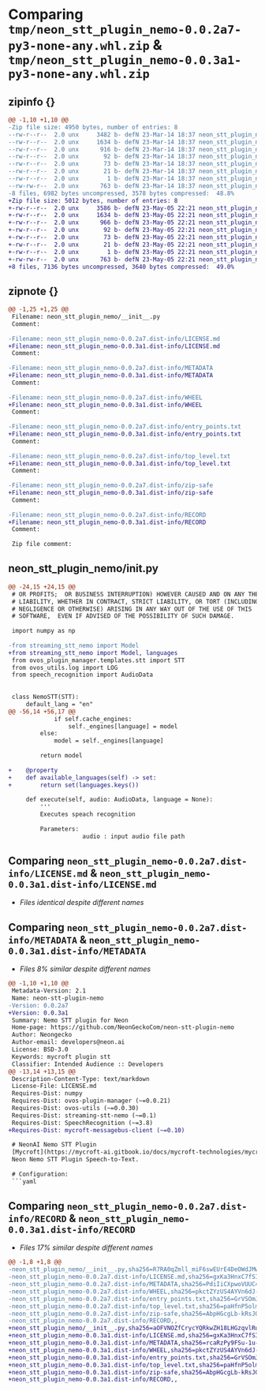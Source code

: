 # Comparing `tmp/neon_stt_plugin_nemo-0.0.2a7-py3-none-any.whl.zip` & `tmp/neon_stt_plugin_nemo-0.0.3a1-py3-none-any.whl.zip`

## zipinfo {}

```diff
@@ -1,10 +1,10 @@
-Zip file size: 4950 bytes, number of entries: 8
--rw-r--r--  2.0 unx     3482 b- defN 23-Mar-14 18:37 neon_stt_plugin_nemo/__init__.py
--rw-r--r--  2.0 unx     1634 b- defN 23-Mar-14 18:37 neon_stt_plugin_nemo-0.0.2a7.dist-info/LICENSE.md
--rw-r--r--  2.0 unx      916 b- defN 23-Mar-14 18:37 neon_stt_plugin_nemo-0.0.2a7.dist-info/METADATA
--rw-r--r--  2.0 unx       92 b- defN 23-Mar-14 18:37 neon_stt_plugin_nemo-0.0.2a7.dist-info/WHEEL
--rw-r--r--  2.0 unx       73 b- defN 23-Mar-14 18:37 neon_stt_plugin_nemo-0.0.2a7.dist-info/entry_points.txt
--rw-r--r--  2.0 unx       21 b- defN 23-Mar-14 18:37 neon_stt_plugin_nemo-0.0.2a7.dist-info/top_level.txt
--rw-r--r--  2.0 unx        1 b- defN 23-Mar-14 18:37 neon_stt_plugin_nemo-0.0.2a7.dist-info/zip-safe
--rw-rw-r--  2.0 unx      763 b- defN 23-Mar-14 18:37 neon_stt_plugin_nemo-0.0.2a7.dist-info/RECORD
-8 files, 6982 bytes uncompressed, 3578 bytes compressed:  48.8%
+Zip file size: 5012 bytes, number of entries: 8
+-rw-r--r--  2.0 unx     3586 b- defN 23-May-05 22:21 neon_stt_plugin_nemo/__init__.py
+-rw-r--r--  2.0 unx     1634 b- defN 23-May-05 22:21 neon_stt_plugin_nemo-0.0.3a1.dist-info/LICENSE.md
+-rw-r--r--  2.0 unx      966 b- defN 23-May-05 22:21 neon_stt_plugin_nemo-0.0.3a1.dist-info/METADATA
+-rw-r--r--  2.0 unx       92 b- defN 23-May-05 22:21 neon_stt_plugin_nemo-0.0.3a1.dist-info/WHEEL
+-rw-r--r--  2.0 unx       73 b- defN 23-May-05 22:21 neon_stt_plugin_nemo-0.0.3a1.dist-info/entry_points.txt
+-rw-r--r--  2.0 unx       21 b- defN 23-May-05 22:21 neon_stt_plugin_nemo-0.0.3a1.dist-info/top_level.txt
+-rw-r--r--  2.0 unx        1 b- defN 23-May-05 22:21 neon_stt_plugin_nemo-0.0.3a1.dist-info/zip-safe
+-rw-rw-r--  2.0 unx      763 b- defN 23-May-05 22:21 neon_stt_plugin_nemo-0.0.3a1.dist-info/RECORD
+8 files, 7136 bytes uncompressed, 3640 bytes compressed:  49.0%
```

## zipnote {}

```diff
@@ -1,25 +1,25 @@
 Filename: neon_stt_plugin_nemo/__init__.py
 Comment: 
 
-Filename: neon_stt_plugin_nemo-0.0.2a7.dist-info/LICENSE.md
+Filename: neon_stt_plugin_nemo-0.0.3a1.dist-info/LICENSE.md
 Comment: 
 
-Filename: neon_stt_plugin_nemo-0.0.2a7.dist-info/METADATA
+Filename: neon_stt_plugin_nemo-0.0.3a1.dist-info/METADATA
 Comment: 
 
-Filename: neon_stt_plugin_nemo-0.0.2a7.dist-info/WHEEL
+Filename: neon_stt_plugin_nemo-0.0.3a1.dist-info/WHEEL
 Comment: 
 
-Filename: neon_stt_plugin_nemo-0.0.2a7.dist-info/entry_points.txt
+Filename: neon_stt_plugin_nemo-0.0.3a1.dist-info/entry_points.txt
 Comment: 
 
-Filename: neon_stt_plugin_nemo-0.0.2a7.dist-info/top_level.txt
+Filename: neon_stt_plugin_nemo-0.0.3a1.dist-info/top_level.txt
 Comment: 
 
-Filename: neon_stt_plugin_nemo-0.0.2a7.dist-info/zip-safe
+Filename: neon_stt_plugin_nemo-0.0.3a1.dist-info/zip-safe
 Comment: 
 
-Filename: neon_stt_plugin_nemo-0.0.2a7.dist-info/RECORD
+Filename: neon_stt_plugin_nemo-0.0.3a1.dist-info/RECORD
 Comment: 
 
 Zip file comment:
```

## neon_stt_plugin_nemo/__init__.py

```diff
@@ -24,15 +24,15 @@
 # OR PROFITS;  OR BUSINESS INTERRUPTION) HOWEVER CAUSED AND ON ANY THEORY OF
 # LIABILITY, WHETHER IN CONTRACT, STRICT LIABILITY, OR TORT (INCLUDING
 # NEGLIGENCE OR OTHERWISE) ARISING IN ANY WAY OUT OF THE USE OF THIS
 # SOFTWARE,  EVEN IF ADVISED OF THE POSSIBILITY OF SUCH DAMAGE.
 
 import numpy as np
 
-from streaming_stt_nemo import Model
+from streaming_stt_nemo import Model, languages
 from ovos_plugin_manager.templates.stt import STT
 from ovos_utils.log import LOG
 from speech_recognition import AudioData
 
 
 class NemoSTT(STT):
     default_lang = "en"
@@ -56,14 +56,17 @@
             if self.cache_engines:
                 self._engines[language] = model
         else:
             model = self._engines[language]
 
         return model
 
+    @property
+    def available_languages(self) -> set:
+        return set(languages.keys())
 
     def execute(self, audio: AudioData, language = None):
         '''
         Executes speach recognition
 
         Parameters:
                     audio : input audio file path
```

## Comparing `neon_stt_plugin_nemo-0.0.2a7.dist-info/LICENSE.md` & `neon_stt_plugin_nemo-0.0.3a1.dist-info/LICENSE.md`

 * *Files identical despite different names*

## Comparing `neon_stt_plugin_nemo-0.0.2a7.dist-info/METADATA` & `neon_stt_plugin_nemo-0.0.3a1.dist-info/METADATA`

 * *Files 8% similar despite different names*

```diff
@@ -1,10 +1,10 @@
 Metadata-Version: 2.1
 Name: neon-stt-plugin-nemo
-Version: 0.0.2a7
+Version: 0.0.3a1
 Summary: Nemo STT plugin for Neon
 Home-page: https://github.com/NeonGeckoCom/neon-stt-plugin-nemo
 Author: Neongecko
 Author-email: developers@neon.ai
 License: BSD-3.0
 Keywords: mycroft plugin stt
 Classifier: Intended Audience :: Developers
@@ -13,14 +13,15 @@
 Description-Content-Type: text/markdown
 License-File: LICENSE.md
 Requires-Dist: numpy
 Requires-Dist: ovos-plugin-manager (~=0.0.21)
 Requires-Dist: ovos-utils (~=0.0.30)
 Requires-Dist: streaming-stt-nemo (~=0.1)
 Requires-Dist: SpeechRecognition (~=3.8)
+Requires-Dist: mycroft-messagebus-client (~=0.10)
 
 # NeonAI Nemo STT Plugin 
 [Mycroft](https://mycroft-ai.gitbook.io/docs/mycroft-technologies/mycroft-core/plugins) compatible
 Neon Nemo STT Plugin Speech-to-Text.
 
 # Configuration:
 ```yaml
```

## Comparing `neon_stt_plugin_nemo-0.0.2a7.dist-info/RECORD` & `neon_stt_plugin_nemo-0.0.3a1.dist-info/RECORD`

 * *Files 17% similar despite different names*

```diff
@@ -1,8 +1,8 @@
-neon_stt_plugin_nemo/__init__.py,sha256=R7RA0qZmll_miF6swEUrE4DeOWdJMwrZpLhOqqdcOTo,3482
-neon_stt_plugin_nemo-0.0.2a7.dist-info/LICENSE.md,sha256=gxKa3HnxC7fSIlGFpLAiSAhQS22pIyVEyXmPQR2KlXM,1634
-neon_stt_plugin_nemo-0.0.2a7.dist-info/METADATA,sha256=PdiIiCXpwoVUUC406FAkPjBJBoTld8uD-Q1zyjf2rQA,916
-neon_stt_plugin_nemo-0.0.2a7.dist-info/WHEEL,sha256=pkctZYzUS4AYVn6dJ-7367OJZivF2e8RA9b_ZBjif18,92
-neon_stt_plugin_nemo-0.0.2a7.dist-info/entry_points.txt,sha256=GrVSOmJbddTpT2Z2JC9Xt5vsgpTZRFpyfwQ1E-HZWKQ,73
-neon_stt_plugin_nemo-0.0.2a7.dist-info/top_level.txt,sha256=paHfnP5olm0mLnGfvMW0UuUMQK_0rBDMIWZGpoUEh78,21
-neon_stt_plugin_nemo-0.0.2a7.dist-info/zip-safe,sha256=AbpHGcgLb-kRsJGnwFEktk7uzpZOCcBY74-YBdrKVGs,1
-neon_stt_plugin_nemo-0.0.2a7.dist-info/RECORD,,
+neon_stt_plugin_nemo/__init__.py,sha256=aOFVNOZfCrycYQRkwZH18LHGzqvlRuDXTQLBFh0nPnQ,3586
+neon_stt_plugin_nemo-0.0.3a1.dist-info/LICENSE.md,sha256=gxKa3HnxC7fSIlGFpLAiSAhQS22pIyVEyXmPQR2KlXM,1634
+neon_stt_plugin_nemo-0.0.3a1.dist-info/METADATA,sha256=rcaRzPy9FSu-1u-7UyvEShJh16fThqG8wJhAVR5O_OU,966
+neon_stt_plugin_nemo-0.0.3a1.dist-info/WHEEL,sha256=pkctZYzUS4AYVn6dJ-7367OJZivF2e8RA9b_ZBjif18,92
+neon_stt_plugin_nemo-0.0.3a1.dist-info/entry_points.txt,sha256=GrVSOmJbddTpT2Z2JC9Xt5vsgpTZRFpyfwQ1E-HZWKQ,73
+neon_stt_plugin_nemo-0.0.3a1.dist-info/top_level.txt,sha256=paHfnP5olm0mLnGfvMW0UuUMQK_0rBDMIWZGpoUEh78,21
+neon_stt_plugin_nemo-0.0.3a1.dist-info/zip-safe,sha256=AbpHGcgLb-kRsJGnwFEktk7uzpZOCcBY74-YBdrKVGs,1
+neon_stt_plugin_nemo-0.0.3a1.dist-info/RECORD,,
```

